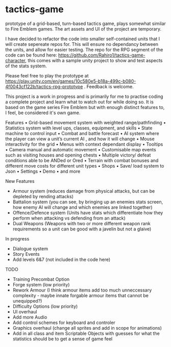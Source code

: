 # tactics-game
prototype of a grid-based, turn-based tactics game, plays somewhat similar to Fire Emblem games. The art assets and UI of the project are temporary.

I have decided to refactor the code into smaller self-contained units that I will create sepereate repos for. This will ensure no dependancy between the units, and allow for easier testing.
The repo for the RPG segment of the code can be found here: https://github.com/Rahiro1/tactics-game-character, this comes with a sample unity project to show and test aspects of the stats system.

Please feel free to play the prototype at https://play.unity.com/en/games/10c580e5-b18a-499c-b080-4f0043cf122b/tactics-rpg-prototype . Feedback is welcome. 

This project is a work in progress and is primarily for me to practise coding a complete project and learn what to watch out for while doing so. It is based on the game series Fire Emblem but with enough distinct features to, I feel, be considered it's own game. 

Features
•	Grid-based movement system with weighted range/pathfinding
•	Statistics system with level ups, classes, equipment, and skills
•	State machine to control input
•	Combat and battle forecast
•	AI system where the player can view a unit’s current AI , and how it will change
•	Mouse interactivity for the grid 
•	Menus with context dependant display
•	Tooltips 
•	Camera manual and automatic movement
•	Customisable map events such as visiting houses and opening chests
•	Multiple victory/ defeat conditions able to be ANDed or Ored
•	Terrain with combat bonuses and different move costs for different unit types
•	Shops
•	Save/ load system to Json
•	Settings
•	Demo
•	and more

New Features
- Armour system (reduces damage from physical attacks, but can be depleted by rending attacks)
- Battalion system (you can see, by bringing up an enemies stats screen, how enemy AI will change and which enemies are linked together)
- Offence/Defence system (Units have stats which differentiate how they perform when attacking vs defending from an attack)
- Dual Weapons (Weapons with two or more different weapon rank requirements so a unit can be good with a javelin but not a glaive) 

In progress
- Dialogue system
- Story Events
- Add levels 6&7 (not included in the code here)

TODO 
- Training Precombat Option
- Forge system (low priority)
- Rework Armour (I think armour items add too much unneccessary complexity - maybe innate forgable armour items that cannot be unequipped?)
- Difficulty Options (low priority)
- UI overhaul
- Add more Audio
- Add control schemes for keyboard and controler
- Graphics overhaul (change all sprites and add in scope for animations)
- Add in all class and item Scriptable Objects with guesses for what the statistics should be to get a sense of game feel  
